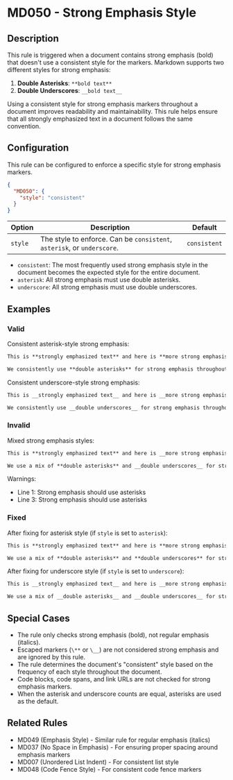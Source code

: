 # MD050 - Strong Emphasis Style

## Description

This rule is triggered when a document contains strong emphasis (bold) that doesn't use a consistent style for the markers. Markdown supports two different styles for strong emphasis:

1. **Double Asterisks**: `**bold text**`
2. **Double Underscores**: `__bold text__`

Using a consistent style for strong emphasis markers throughout a document improves readability and maintainability. This rule helps ensure that all strongly emphasized text in a document follows the same convention.

## Configuration

This rule can be configured to enforce a specific style for strong emphasis markers.

```json
{
  "MD050": {
    "style": "consistent"
  }
}
```

| Option | Description | Default |
|--------|-------------|---------|
| `style` | The style to enforce. Can be `consistent`, `asterisk`, or `underscore`. | `consistent` |

- `consistent`: The most frequently used strong emphasis style in the document becomes the expected style for the entire document.
- `asterisk`: All strong emphasis must use double asterisks.
- `underscore`: All strong emphasis must use double underscores.

## Examples

### Valid

Consistent asterisk-style strong emphasis:

```markdown
This is **strongly emphasized text** and here is **more strong emphasis**.

We consistently use **double asterisks** for strong emphasis throughout the document.
```

Consistent underscore-style strong emphasis:

```markdown
This is __strongly emphasized text__ and here is __more strong emphasis__.

We consistently use __double underscores__ for strong emphasis throughout the document.
```

### Invalid

Mixed strong emphasis styles:

```markdown
This is **strongly emphasized text** and here is __more strong emphasis__.

We use a mix of **double asterisks** and __double underscores__ for strong emphasis.
```

Warnings:
- Line 1: Strong emphasis should use asterisks
- Line 3: Strong emphasis should use asterisks

### Fixed

After fixing for asterisk style (if `style` is set to `asterisk`):

```markdown
This is **strongly emphasized text** and here is **more strong emphasis**.

We use a mix of **double asterisks** and **double underscores** for strong emphasis.
```

After fixing for underscore style (if `style` is set to `underscore`):

```markdown
This is __strongly emphasized text__ and here is __more strong emphasis__.

We use a mix of __double asterisks__ and __double underscores__ for strong emphasis.
```

## Special Cases

- The rule only checks strong emphasis (bold), not regular emphasis (italics).
- Escaped markers (`\**` or `\__`) are not considered strong emphasis and are ignored by this rule.
- The rule determines the document's "consistent" style based on the frequency of each style throughout the document.
- Code blocks, code spans, and link URLs are not checked for strong emphasis markers.
- When the asterisk and underscore counts are equal, asterisks are used as the default.

## Related Rules

- MD049 (Emphasis Style) - Similar rule for regular emphasis (italics)
- MD037 (No Space in Emphasis) - For ensuring proper spacing around emphasis markers
- MD007 (Unordered List Indent) - For consistent list style
- MD048 (Code Fence Style) - For consistent code fence markers
